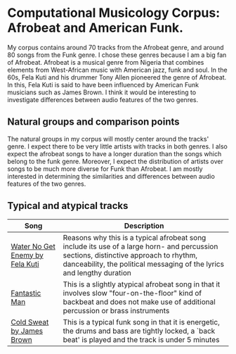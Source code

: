 # Computational Musicology Corpus: Afrobeat and American Funk.

My corpus contains around 70 tracks from the Afrobeat genre, and around 80 songs from the Funk genre. I chose these genres because I am a big fan of Afrobeat. Afrobeat is a musical genre from Nigeria that combines elements from West-African music with American jazz, funk and soul. In the 60s, Fela Kuti and his drummer Tony Allen pioneered the genre of Afrobeat. In this, Fela Kuti is said to have been influenced by American Funk musicians such as James Brown. I think it would be interesting to investigate differences between audio features of the two genres.

## Natural groups and comparison points
The natural groups in my corpus will mostly center around the tracks' genre. I expect there to be very little artists with tracks in both genres. I also expect the afrobeat songs to have a longer duration than the songs which belong to the funk genre. Moreover, I expect the distribution of artists over songs to be much more diverse for Funk than Afrobeat. I am mostly interested in determining the similarities and differences between audio features of the two genres.

## Typical and atypical tracks
| Song | Description | 
| ---- | ----------- |
| [Water No Get Enemy by Fela Kuti](https://open.spotify.com/track/4fGbjbqR2psf6zgwwBPecd?si=1112f233adaa4a32) | Reasons why this is a typical afrobeat song include its use of a large horn- and percussion sections, distinctive approach to rhythm, danceability, the political messaging of the lyrics and lengthy duration |
| [Fantastic Man](https://open.spotify.com/track/6lhyua0TZx9riFHAfliJlc?si=9c65e2361d22416a) | This is a slightly atypical afrobeat song in that it involves slow "four-on-the-floor" kind of backbeat and does not make use of additional percussion or brass instruments |
| [Cold Sweat by James Brown](https://open.spotify.com/track/3GWM2gYAWWBrrh1h9F8DEc?si=c9f378bf74514174) | This is a typical funk song in that it is energetic, the drums and bass are tightly locked, a `back beat' is played and the track is under 5 minutes |